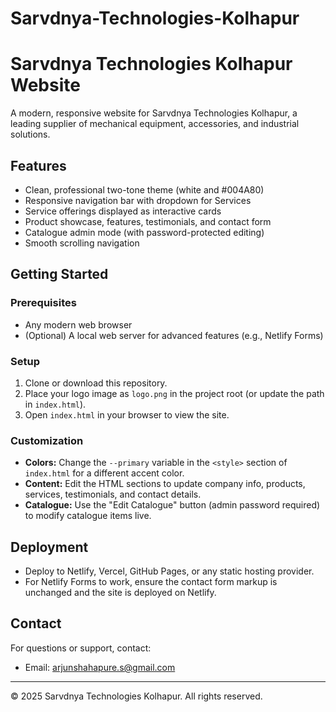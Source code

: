# Sarvdnya-Technologies-Kolhapur
# Sarvdnya Technologies Kolhapur Website

A modern, responsive website for Sarvdnya Technologies Kolhapur, a leading supplier of mechanical equipment, accessories, and industrial solutions.

## Features
- Clean, professional two-tone theme (white and #004A80)
- Responsive navigation bar with dropdown for Services
- Service offerings displayed as interactive cards
- Product showcase, features, testimonials, and contact form
- Catalogue admin mode (with password-protected editing)
- Smooth scrolling navigation

## Getting Started

### Prerequisites
- Any modern web browser
- (Optional) A local web server for advanced features (e.g., Netlify Forms)

### Setup
1. Clone or download this repository.
2. Place your logo image as `logo.png` in the project root (or update the path in `index.html`).
3. Open `index.html` in your browser to view the site.

### Customization
- **Colors:** Change the `--primary` variable in the `<style>` section of `index.html` for a different accent color.
- **Content:** Edit the HTML sections to update company info, products, services, testimonials, and contact details.
- **Catalogue:** Use the "Edit Catalogue" button (admin password required) to modify catalogue items live.

## Deployment
- Deploy to Netlify, Vercel, GitHub Pages, or any static hosting provider.
- For Netlify Forms to work, ensure the contact form markup is unchanged and the site is deployed on Netlify.

## Contact
For questions or support, contact:
- Email: arjunshahapure.s@gmail.com

---
© 2025 Sarvdnya Technologies Kolhapur. All rights reserved. 
